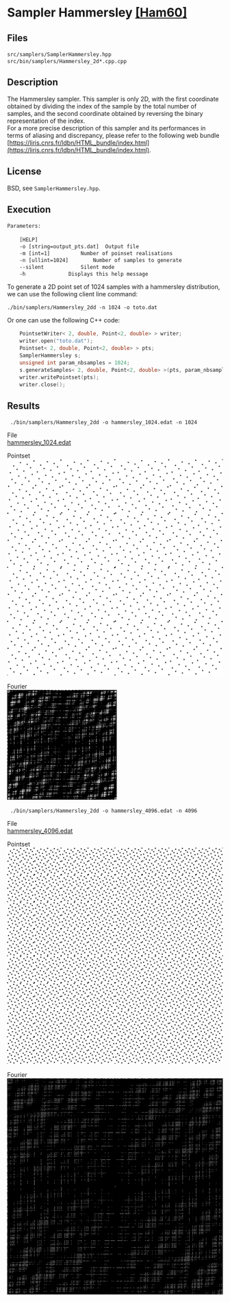 # Sampler Hammersley [[Ham60]](http://onlinelibrary.wiley.com/doi/10.1111/j.1749-6632.1960.tb42846.x/abstract)


## Files

```
src/samplers/SamplerHammersley.hpp  
src/bin/samplers/Hammersley_2d*.cpp.cpp
```


## Description


The Hammersley sampler. This sampler is only 2D, with the first coordinate obtained by dividing the index of the sample by the total number of samples, and the second coordinate obtained by reversing the binary representation of the index.  
For a more precise description of this sampler and its performances in terms of aliasing and discrepancy, please refer to the following web bundle [https://liris.cnrs.fr/ldbn/HTML_bundle/index.html](https://liris.cnrs.fr/ldbn/HTML_bundle/index.html).

## License

BSD, see `SamplerHammersley.hpp`.

## Execution

```
Parameters:  

	[HELP]
	-o [string=output_pts.dat]	Output file
	-m [int=1]			Number of poinset realisations
	-n [ullint=1024]		Number of samples to generate
	--silent 			Silent mode
	-h 				Displays this help message
```			

To generate a 2D point set of 1024 samples with a hammersley distribution, we can use the following client line command:

    ./bin/samplers/Hammersley_2dd -n 1024 -o toto.dat 

Or one can use the following C++ code:

```cpp   
    PointsetWriter< 2, double, Point<2, double> > writer;
    writer.open("toto.dat");
    Pointset< 2, double, Point<2, double> > pts;
    SamplerHammersley s;
    unsigned int param_nbsamples = 1024;
    s.generateSamples< 2, double, Point<2, double> >(pts, param_nbsamples);
    writer.writePointset(pts);
    writer.close();
```   			

## Results


     ./bin/samplers/Hammersley_2dd -o hammersley_1024.edat -n 1024 

File  
[hammersley_1024.edat](data/hammersley/hammersley_1024.edat)

Pointset  
[![](data/hammersley/hammersley_1024.png)](data/hammersley/hammersley_1024.png)

Fourier  
[![](data/hammersley/hammersley_1024_fourier.png)](data/hammersley/hammersley_1024_fourier.png)

     ./bin/samplers/Hammersley_2dd -o hammersley_4096.edat -n 4096 

File  
[hammersley_4096.edat](data/hammersley/hammersley_4096.edat)

Pointset  
[![](data/hammersley/hammersley_4096.png)](data/hammersley/hammersley_4096.png)

Fourier  
[![](data/hammersley/hammersley_4096_fourier.png)](data/hammersley/hammersley_4096_fourier.png)